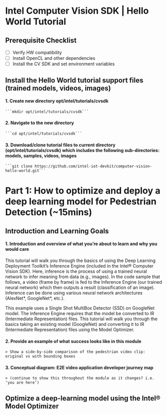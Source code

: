 # Intel Computer Vision SDK | Hello World Tutorial

## Prerequisite Checklist
- [ ] Verify HW compatibility
- [ ] Install OpenCL and other dependencies
- [ ] Install the CV SDK and set environment variables

## Install the Hello World tutorial support files (trained models, videos, images)

#### 1. Create new directory opt/intel/tutorials/cvsdk

	```mkdir opt/intel/tutorials/cvsdk```

#### 2. Navigate to the new directory

	```cd opt/intel/tutorials/cvsdk```

#### 3. Download/clone tutorial files to current directory (opt/intel/tutorials/cvsdk) which includes the following sub-directories: models, samples, videos, images

	```git clone https://github.com/intel-iot-devkit/computer-vision-hello-world.git```


# Part 1: How to optimize and deploy a deep learning model for Pedestrian Detection (~15mins)

## Introduction and Learning Goals

#### 1. Introduction and overview of what you’re about to learn and why you would care

This tutorial will walk you through the basics of using the Deep Learning Deployment Toolkit’s Inference Engine (included in the Intel® Computer Vision SDK). Here, inference is the process of using a trained neural network to infer meaning from data (e.g., images). In the code sample that follows, a video (frame by frame) is fed to the Inference Engine (our trained neural network) which then outputs a result (classification of an image). Inference can be done using various neural network architectures (AlexNet*, GoogleNet*, etc.). 

This example uses a Single Shot MultiBox Detector (SSD) on GoogleNet model. The Inference Engine requires that the model be converted to IR (Intermediate Representation) files. This tutorial will walk you through the basics taking an existing model (GoogleNet) and converting it to IR (Intermediate Representation) files using the Model Optimizer.
	
#### 2. Provide an example of what success looks like in this module

	> Show a side-by-side comparison of the pedestrian video clip: original vs with bounding boxes
	
#### 3. Conceptual diagram: E2E video application developer journey map

	> (continue to show this throughout the module as it changes? i.e. ‘you are here’)

## Optimize a deep-learning model using the Intel® Model Optimizer
